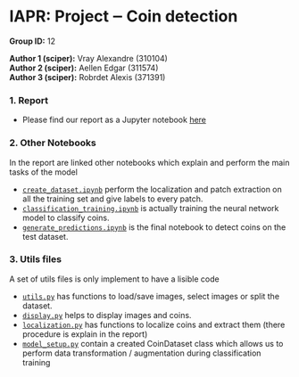 # IAPR: Project ‒  Coin detection


**Group ID:** 12

**Author 1 (sciper):** Vray Alexandre (310104)  
**Author 2 (sciper):** Aellen Edgar (311574)   
**Author 3 (sciper):** Robrdet Alexis (371391)


### 1. Report
- Please find our report as a Jupyter notebook [here](report.ipynb)

### 2. Other Notebooks
In the report are linked other notebooks which explain and perform the main tasks of the model
- [`create_dataset.ipynb`](create_dataset.ipynb) perform the localization and patch extraction on all the training set and give labels to every patch.
- [`classification_training.ipynb`](classification_training.ipynb) is actually training the neural network model to classify coins.
- [`generate_predictions.ipynb`](generate_predictions.ipynb) is the final notebook to detect coins on the test dataset.

### 3. Utils files
A set of utils files is only implement to have a lisible code
- [`utils.py`](utils/utils.py) has functions to load/save images, select images or split the dataset.
- [`display.py`](utils/display.py) helps to display images and coins.
- [`localization.py`](utils/localization.py) has functions to localize coins and extract them (there procedure is explain in the report)
- [`model_setup.py`](utils/model_setup.py) contain a created CoinDataset class which allows us to perform data transformation / augmentation during classification training

